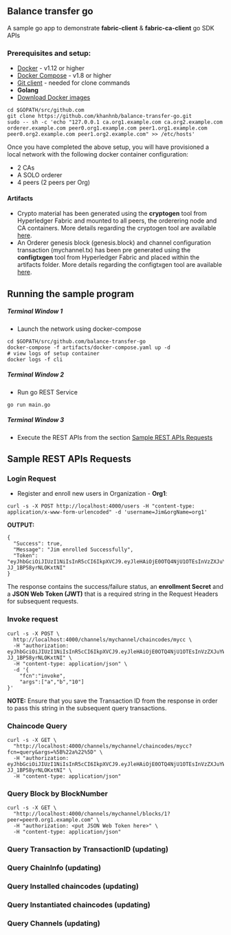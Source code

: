 ## Balance transfer go

A sample go app to demonstrate **__fabric-client__** & **__fabric-ca-client__** go SDK APIs

### Prerequisites and setup:

* [Docker](https://www.docker.com/products/overview) - v1.12 or higher
* [Docker Compose](https://docs.docker.com/compose/overview/) - v1.8 or higher
* [Git client](https://git-scm.com/downloads) - needed for clone commands
* **Golang**
* [Download Docker images](http://hyperledger-fabric.readthedocs.io/en/latest/samples.html#binaries)
```
cd $GOPATH/src/github.com
git clone https://github.com/khanhnb/balance-transfer-go.git
sudo -- sh -c 'echo "127.0.0.1 ca.org1.example.com ca.org2.example.com orderer.example.com peer0.org1.example.com peer1.org1.example.com peer0.org2.example.com peer1.org2.example.com" >> /etc/hosts'
```


Once you have completed the above setup, you will have provisioned a local network with the following docker container configuration:

* 2 CAs
* A SOLO orderer
* 4 peers (2 peers per Org)

#### Artifacts
* Crypto material has been generated using the **cryptogen** tool from Hyperledger Fabric and mounted to all peers, the orderering node and CA containers. More details regarding the cryptogen tool are available [here](http://hyperledger-fabric.readthedocs.io/en/latest/build_network.html#crypto-generator).
* An Orderer genesis block (genesis.block) and channel configuration transaction (mychannel.tx) has been pre generated using the **configtxgen** tool from Hyperledger Fabric and placed within the artifacts folder. More details regarding the configtxgen tool are available [here](http://hyperledger-fabric.readthedocs.io/en/latest/build_network.html#configuration-transaction-generator).

## Running the sample program

##### Terminal Window 1

* Launch the network using docker-compose

```
cd $GOPATH/src/github.com/balance-transfer-go
docker-compose -f artifacts/docker-compose.yaml up -d
# view logs of setup container
docker logs -f cli
```
##### Terminal Window 2

* Run go REST Service

```
go run main.go
```

##### Terminal Window 3

* Execute the REST APIs from the section [Sample REST APIs Requests](https://github.com/hyperledger/fabric-samples/tree/master/balance-transfer#sample-rest-apis-requests)

## Sample REST APIs Requests

### Login Request

* Register and enroll new users in Organization - **Org1**:

`curl -s -X POST http://localhost:4000/users -H "content-type: application/x-www-form-urlencoded" -d 'username=Jim&orgName=org1'`

**OUTPUT:**

```
{
  "Success": true,
  "Message": "Jim enrolled Successfully",
  "Token": "eyJhbGciOiJIUzI1NiIsInR5cCI6IkpXVCJ9.eyJleHAiOjE0OTQ4NjU1OTEsInVzZXJuYW1lIjoiSmltIiwib3JnTmFtZSI6Im9yZzEiLCJpYXQiOjE0OTQ4NjE5OTF9.yWaJhFDuTvMQRaZIqg20Is5t-JJ_1BP58yrNLOKxtNI"
}
```

The response contains the success/failure status, an **enrollment Secret** and a **JSON Web Token (JWT)** that is a required string in the Request Headers for subsequent requests.

### Invoke request

```
curl -s -X POST \
  http://localhost:4000/channels/mychannel/chaincodes/mycc \
  -H "authorization: eyJhbGciOiJIUzI1NiIsInR5cCI6IkpXVCJ9.eyJleHAiOjE0OTQ4NjU1OTEsInVzZXJuYW1lIjoiSmltIiwib3JnTmFtZSI6Im9yZzEiLCJpYXQiOjE0OTQ4NjE5OTF9.yWaJhFDuTvMQRaZIqg20Is5t-JJ_1BP58yrNLOKxtNI" \
  -H "content-type: application/json" \
  -d '{
	"fcn":"invoke",
	"args":["a","b","10"]
}'
```
**NOTE:** Ensure that you save the Transaction ID from the response in order to pass this string in the subsequent query transactions.

### Chaincode Query

```
curl -s -X GET \
  "http://localhost:4000/channels/mychannel/chaincodes/mycc?fcn=query&args=%5B%22a%22%5D" \
  -H "authorization: eyJhbGciOiJIUzI1NiIsInR5cCI6IkpXVCJ9.eyJleHAiOjE0OTQ4NjU1OTEsInVzZXJuYW1lIjoiSmltIiwib3JnTmFtZSI6Im9yZzEiLCJpYXQiOjE0OTQ4NjE5OTF9.yWaJhFDuTvMQRaZIqg20Is5t-JJ_1BP58yrNLOKxtNI" \
  -H "content-type: application/json"
```

### Query Block by BlockNumber

```
curl -s -X GET \
  "http://localhost:4000/channels/mychannel/blocks/1?peer=peer0.org1.example.com" \
  -H "authorization: <put JSON Web Token here>" \
  -H "content-type: application/json"
```

### Query Transaction by TransactionID (updating)


### Query ChainInfo (updating)


### Query Installed chaincodes (updating)


### Query Instantiated chaincodes (updating)


### Query Channels (updating)

